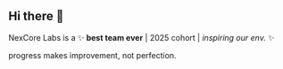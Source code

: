 ## Hi there 👋

NexCore Labs is a ✨ **best team ever** | 2025 cohort | _inspiring our env._ ✨

progress makes improvement, not perfection.
